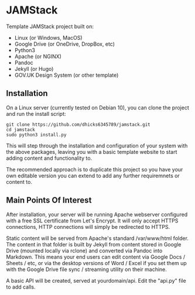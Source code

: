 # JAMStack
Template JAMStack project built on:
* Linux (or Windows, MacOS)
* Google Drive (or OneDrive, DropBox, etc)
* Python3
* Apache (or NGINX)
* Pandoc
* Jekyll (or Hugo)
* GOV.UK Design System (or other template)

## Installation

On a Linux server (currently tested on Debian 10), you can clone the project and run the install script:
```
git clone https://github.com/dhicks6345789/jamstack.git
cd jamstack
sudo python3 install.py
```
This will step through the installation and configuration of your system with the above packages, leaving you with a basic template website to start adding content and functionality to.

The recommended approach is to duplicate this project so you have your own editable version you can extend to add any further requiremnets or content to.

## Main Points Of Interest

After installation, your server will be running Apache webserver configured with a free SSL certificate from Let's Encrypt. It will only accept HTTPS connections, HTTP connections will simply be redirected to HTTPS.

Static content will be served from Apache's standard /var/www/html folder. The content in that folder is built by Jekyll from content stored in Google Drive (mounted locally via rclone) and converted via Pandoc into Markdown. This means your end users can edit content via Google Docs / Sheets / etc, or via the desktop versions of Word / Excel if you set them up with the Google Drive file sync / streaming utility on their machine.

A basic API will be created, served at yourdomain/api. Edit the "api.py" file to add calls.
